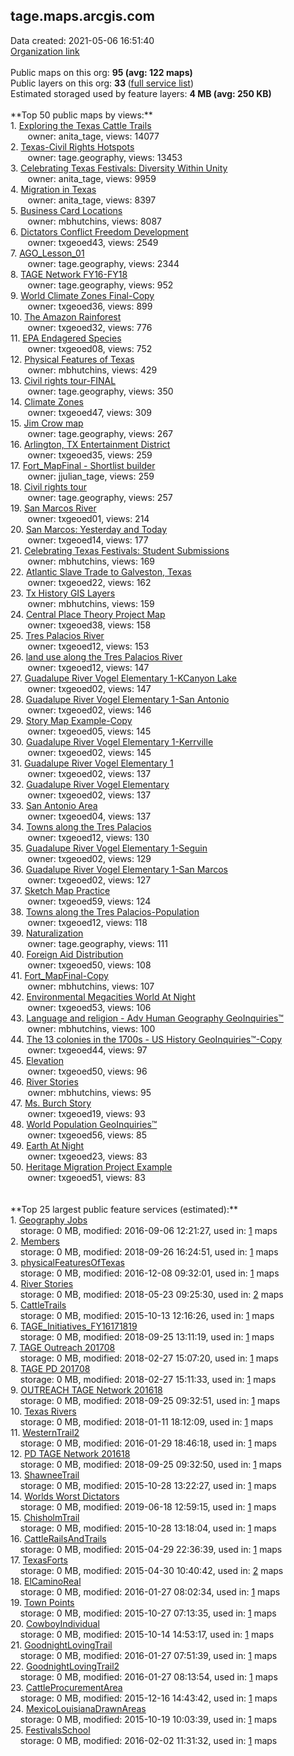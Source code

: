 <h2>tage.maps.arcgis.com</h2> Data created: 2021-05-06 16:51:40 <br /><a target='new' href='https://tage.maps.arcgis.com'>Organization link</a><br /><br />Public maps on this org: <b>95 (avg: 122 maps)</b><br />Public layers on this org: <b>33 </b>(<a target='new' href='https://services.arcgis.com/elXTloBrdXKBv3F4/ArcGIS/rest/services'>full service list</a>)<br />Estimated storaged used by feature layers: <b>4 MB (avg: 250 KB)</b><br /><br />**Top 50 public maps by views:**<br />  1. <a target='new' href='https://www.arcgis.com/home/item.html?id=e7e5b579f1fd4d8385ddb1b42b60ac54'>Exploring the Texas Cattle Trails</a> <br />  &nbsp;&nbsp;&nbsp;&nbsp; &nbsp;&nbsp;owner: anita_tage, views: 14077<br />  2. <a target='new' href='https://www.arcgis.com/home/item.html?id=d265518d3a844cf78f5507334f1c332f'>Texas-Civil Rights Hotspots</a> <br />  &nbsp;&nbsp;&nbsp;&nbsp; &nbsp;&nbsp;owner: tage.geography, views: 13453<br />  3. <a target='new' href='https://www.arcgis.com/home/item.html?id=01476364cde9482db0e702f57495f1d1'>Celebrating Texas Festivals: Diversity Within Unity</a> <br />  &nbsp;&nbsp;&nbsp;&nbsp; &nbsp;&nbsp;owner: anita_tage, views: 9959<br />  4. <a target='new' href='https://www.arcgis.com/home/item.html?id=aeb5df0b4c4742e29d94e4342eebd8b6'>Migration in Texas</a> <br />  &nbsp;&nbsp;&nbsp;&nbsp; &nbsp;&nbsp;owner: anita_tage, views: 8397<br />  5. <a target='new' href='https://www.arcgis.com/home/item.html?id=faa63d934ca844f0b32f8df216a1e52d'>Business Card Locations</a> <br />  &nbsp;&nbsp;&nbsp;&nbsp; &nbsp;&nbsp;owner: mbhutchins, views: 8087<br />  6. <a target='new' href='https://www.arcgis.com/home/item.html?id=7b4f5e303a7644ca830b8604d81126c6'>Dictators Conflict Freedom Development</a> <br />  &nbsp;&nbsp;&nbsp;&nbsp; &nbsp;&nbsp;owner: txgeoed43, views: 2549<br />  7. <a target='new' href='https://www.arcgis.com/home/item.html?id=ff0ae1f6d6314d98b7b5380e7af4bcb1'>AGO_Lesson_01</a> <br />  &nbsp;&nbsp;&nbsp;&nbsp; &nbsp;&nbsp;owner: tage.geography, views: 2344<br />  8. <a target='new' href='https://www.arcgis.com/home/item.html?id=c6dd395d299047a3ba2bb4c21f95a98c'>TAGE Network FY16-FY18</a> <br />  &nbsp;&nbsp;&nbsp;&nbsp; &nbsp;&nbsp;owner: tage.geography, views: 952<br />  9. <a target='new' href='https://www.arcgis.com/home/item.html?id=3bb6c28526ef4e9d84bf49ddf7ca2268'>World Climate Zones Final-Copy</a> <br />  &nbsp;&nbsp;&nbsp;&nbsp; &nbsp;&nbsp;owner: txgeoed36, views: 899<br />  10. <a target='new' href='https://www.arcgis.com/home/item.html?id=5781909261b84f99bb7755bb1f7bb4d7'>The Amazon Rainforest</a> <br />  &nbsp;&nbsp;&nbsp;&nbsp; &nbsp;&nbsp;owner: txgeoed32, views: 776<br />  11. <a target='new' href='https://www.arcgis.com/home/item.html?id=9dc37d539da34c78a3568b7a5aebdfaa'>EPA Endagered Species</a> <br />  &nbsp;&nbsp;&nbsp;&nbsp; &nbsp;&nbsp;owner: txgeoed08, views: 752<br />  12. <a target='new' href='https://www.arcgis.com/home/item.html?id=7f04cacd861c42a08a1f339f2c7be8a1'>Physical Features of Texas</a> <br />  &nbsp;&nbsp;&nbsp;&nbsp; &nbsp;&nbsp;owner: mbhutchins, views: 429<br />  13. <a target='new' href='https://www.arcgis.com/home/item.html?id=7aecd5a561014c189a81828127c58e4a'>Civil rights tour-FINAL</a> <br />  &nbsp;&nbsp;&nbsp;&nbsp; &nbsp;&nbsp;owner: tage.geography, views: 350<br />  14. <a target='new' href='https://www.arcgis.com/home/item.html?id=8ff1e39013584a7d883052c4ae7f5268'>Climate Zones</a> <br />  &nbsp;&nbsp;&nbsp;&nbsp; &nbsp;&nbsp;owner: txgeoed47, views: 309<br />  15. <a target='new' href='https://www.arcgis.com/home/item.html?id=094ddde797664bb7a045092e1ca698da'>Jim Crow map</a> <br />  &nbsp;&nbsp;&nbsp;&nbsp; &nbsp;&nbsp;owner: tage.geography, views: 267<br />  16. <a target='new' href='https://www.arcgis.com/home/item.html?id=acfcbbc6bd384ba89c54f12c76a34840'>Arlington, TX Entertainment District</a> <br />  &nbsp;&nbsp;&nbsp;&nbsp; &nbsp;&nbsp;owner: txgeoed35, views: 259<br />  17. <a target='new' href='https://www.arcgis.com/home/item.html?id=34cc5a0095fc47e9bdb864020486c0d5'>Fort_MapFinal - Shortlist builder</a> <br />  &nbsp;&nbsp;&nbsp;&nbsp; &nbsp;&nbsp;owner: jjulian_tage, views: 259<br />  18. <a target='new' href='https://www.arcgis.com/home/item.html?id=78d018c064e24974bf704a374b356806'>Civil rights tour</a> <br />  &nbsp;&nbsp;&nbsp;&nbsp; &nbsp;&nbsp;owner: tage.geography, views: 257<br />  19. <a target='new' href='https://www.arcgis.com/home/item.html?id=d680611e6a3c4810a02b46b4e604bf10'>San Marcos River</a> <br />  &nbsp;&nbsp;&nbsp;&nbsp; &nbsp;&nbsp;owner: txgeoed01, views: 214<br />  20. <a target='new' href='https://www.arcgis.com/home/item.html?id=f4c40c9cc30946ff9212beac509ff877'>San Marcos: Yesterday and Today</a> <br />  &nbsp;&nbsp;&nbsp;&nbsp; &nbsp;&nbsp;owner: txgeoed14, views: 177<br />  21. <a target='new' href='https://www.arcgis.com/home/item.html?id=e68328c511cc4c4fa382a53164afa673'>Celebrating Texas Festivals: Student Submissions</a> <br />  &nbsp;&nbsp;&nbsp;&nbsp; &nbsp;&nbsp;owner: mbhutchins, views: 169<br />  22. <a target='new' href='https://www.arcgis.com/home/item.html?id=4e72a92d66b14c829eb720f211735de4'>Atlantic Slave Trade to Galveston, Texas</a> <br />  &nbsp;&nbsp;&nbsp;&nbsp; &nbsp;&nbsp;owner: txgeoed22, views: 162<br />  23. <a target='new' href='https://www.arcgis.com/home/item.html?id=bffbf9d57e2447f28b50034f1b7a7c81'>Tx History GIS Layers</a> <br />  &nbsp;&nbsp;&nbsp;&nbsp; &nbsp;&nbsp;owner: mbhutchins, views: 159<br />  24. <a target='new' href='https://www.arcgis.com/home/item.html?id=bcbe8fa5cd4a4606a708413417f3c7d7'>Central Place Theory Project Map</a> <br />  &nbsp;&nbsp;&nbsp;&nbsp; &nbsp;&nbsp;owner: txgeoed38, views: 158<br />  25. <a target='new' href='https://www.arcgis.com/home/item.html?id=7d9cb37ffd4d47cd8d29aa2e1c1335f2'>Tres Palacios River</a> <br />  &nbsp;&nbsp;&nbsp;&nbsp; &nbsp;&nbsp;owner: txgeoed12, views: 153<br />  26. <a target='new' href='https://www.arcgis.com/home/item.html?id=5206f35609f0499f932001c2ae2f8dac'>land use along the Tres Palacios River</a> <br />  &nbsp;&nbsp;&nbsp;&nbsp; &nbsp;&nbsp;owner: txgeoed12, views: 147<br />  27. <a target='new' href='https://www.arcgis.com/home/item.html?id=4ac0a7c181d744529225ee18860d8ea3'>Guadalupe River Vogel Elementary 1-KCanyon Lake</a> <br />  &nbsp;&nbsp;&nbsp;&nbsp; &nbsp;&nbsp;owner: txgeoed02, views: 147<br />  28. <a target='new' href='https://www.arcgis.com/home/item.html?id=91db474b96884a0b83d3d809597007ff'>Guadalupe River Vogel Elementary 1-San Antonio</a> <br />  &nbsp;&nbsp;&nbsp;&nbsp; &nbsp;&nbsp;owner: txgeoed02, views: 146<br />  29. <a target='new' href='https://www.arcgis.com/home/item.html?id=3b0b60b3287a4061a8a4b01f85e7d64f'>Story Map Example-Copy</a> <br />  &nbsp;&nbsp;&nbsp;&nbsp; &nbsp;&nbsp;owner: txgeoed05, views: 145<br />  30. <a target='new' href='https://www.arcgis.com/home/item.html?id=05b2f5823d864e48aa933b607308df0a'>Guadalupe River Vogel Elementary 1-Kerrville</a> <br />  &nbsp;&nbsp;&nbsp;&nbsp; &nbsp;&nbsp;owner: txgeoed02, views: 145<br />  31. <a target='new' href='https://www.arcgis.com/home/item.html?id=a51cef1c2d9e4274bcae5c33072c4df8'>Guadalupe River Vogel Elementary 1</a> <br />  &nbsp;&nbsp;&nbsp;&nbsp; &nbsp;&nbsp;owner: txgeoed02, views: 137<br />  32. <a target='new' href='https://www.arcgis.com/home/item.html?id=99b9d83327844f92ac7e9c10981404e9'>Guadalupe River Vogel Elementary</a> <br />  &nbsp;&nbsp;&nbsp;&nbsp; &nbsp;&nbsp;owner: txgeoed02, views: 137<br />  33. <a target='new' href='https://www.arcgis.com/home/item.html?id=b1856ab6d95d492fb79fb4e14f460382'>San Antonio Area</a> <br />  &nbsp;&nbsp;&nbsp;&nbsp; &nbsp;&nbsp;owner: txgeoed04, views: 137<br />  34. <a target='new' href='https://www.arcgis.com/home/item.html?id=fb015a0e93894c4a88352868a2c4a170'>Towns along the Tres Palacios</a> <br />  &nbsp;&nbsp;&nbsp;&nbsp; &nbsp;&nbsp;owner: txgeoed12, views: 130<br />  35. <a target='new' href='https://www.arcgis.com/home/item.html?id=8d91d292641e4d7d940f8732d5406877'>Guadalupe River Vogel Elementary 1-Seguin</a> <br />  &nbsp;&nbsp;&nbsp;&nbsp; &nbsp;&nbsp;owner: txgeoed02, views: 129<br />  36. <a target='new' href='https://www.arcgis.com/home/item.html?id=48c60d9aba774e3bba47ce23156ec4a6'>Guadalupe River Vogel Elementary 1-San Marcos</a> <br />  &nbsp;&nbsp;&nbsp;&nbsp; &nbsp;&nbsp;owner: txgeoed02, views: 127<br />  37. <a target='new' href='https://www.arcgis.com/home/item.html?id=8062201dd72648bbb85df4bf92384549'>Sketch Map Practice</a> <br />  &nbsp;&nbsp;&nbsp;&nbsp; &nbsp;&nbsp;owner: txgeoed59, views: 124<br />  38. <a target='new' href='https://www.arcgis.com/home/item.html?id=b5d73c1027174e4dbe92d62e949db3a4'>Towns along the Tres Palacios-Population</a> <br />  &nbsp;&nbsp;&nbsp;&nbsp; &nbsp;&nbsp;owner: txgeoed12, views: 118<br />  39. <a target='new' href='https://www.arcgis.com/home/item.html?id=27b2155dfa2d48a8927313bd056333c4'>Naturalization</a> <br />  &nbsp;&nbsp;&nbsp;&nbsp; &nbsp;&nbsp;owner: tage.geography, views: 111<br />  40. <a target='new' href='https://www.arcgis.com/home/item.html?id=c1fa800b8cda481e8c5faa056b742022'>Foreign Aid Distribution</a> <br />  &nbsp;&nbsp;&nbsp;&nbsp; &nbsp;&nbsp;owner: txgeoed50, views: 108<br />  41. <a target='new' href='https://www.arcgis.com/home/item.html?id=b30ea97e474448db97093fbcf2f2b320'>Fort_MapFinal-Copy</a> <br />  &nbsp;&nbsp;&nbsp;&nbsp; &nbsp;&nbsp;owner: mbhutchins, views: 107<br />  42. <a target='new' href='https://www.arcgis.com/home/item.html?id=dde9d19b43e54851aa86bebd1724957e'>Environmental Megacities World At Night</a> <br />  &nbsp;&nbsp;&nbsp;&nbsp; &nbsp;&nbsp;owner: txgeoed53, views: 106<br />  43. <a target='new' href='https://www.arcgis.com/home/item.html?id=1ddb792469e445778c1c2da9673f43ae'>Language and religion - Adv Human Geography GeoInquiries™</a> <br />  &nbsp;&nbsp;&nbsp;&nbsp; &nbsp;&nbsp;owner: mbhutchins, views: 100<br />  44. <a target='new' href='https://www.arcgis.com/home/item.html?id=1c9858cd91ee4d0d82176cc6eda6ac18'>The 13 colonies in the 1700s - US History GeoInquiries™-Copy</a> <br />  &nbsp;&nbsp;&nbsp;&nbsp; &nbsp;&nbsp;owner: txgeoed44, views: 97<br />  45. <a target='new' href='https://www.arcgis.com/home/item.html?id=5cd1d950395c416baf6db3b8ea0a0caa'>Elevation</a> <br />  &nbsp;&nbsp;&nbsp;&nbsp; &nbsp;&nbsp;owner: txgeoed50, views: 96<br />  46. <a target='new' href='https://www.arcgis.com/home/item.html?id=c1ee0f7c6ee74363919588d764979c45'>River Stories</a> <br />  &nbsp;&nbsp;&nbsp;&nbsp; &nbsp;&nbsp;owner: mbhutchins, views: 95<br />  47. <a target='new' href='https://www.arcgis.com/home/item.html?id=6a441f12d4654edb8c6f569a8d1303b8'>Ms. Burch Story</a> <br />  &nbsp;&nbsp;&nbsp;&nbsp; &nbsp;&nbsp;owner: txgeoed19, views: 93<br />  48. <a target='new' href='https://www.arcgis.com/home/item.html?id=9994a7be0b2d4db1baf3ea5274f2e071'>World Population  GeoInquiries™</a> <br />  &nbsp;&nbsp;&nbsp;&nbsp; &nbsp;&nbsp;owner: txgeoed56, views: 85<br />  49. <a target='new' href='https://www.arcgis.com/home/item.html?id=bff15ce6acc24a9989fe5f3a33c00bdd'>Earth At Night</a> <br />  &nbsp;&nbsp;&nbsp;&nbsp; &nbsp;&nbsp;owner: txgeoed23, views: 83<br />  50. <a target='new' href='https://www.arcgis.com/home/item.html?id=d5f751bd63eb43a7b60df7279908f8e0'>Heritage Migration Project Example</a> <br />  &nbsp;&nbsp;&nbsp;&nbsp; &nbsp;&nbsp;owner: txgeoed51, views: 83<br /><br /><br />**Top 25 largest public feature services (estimated):**<br /> 1. <a target='new' href='https://www.arcgis.com/home/item.html?id=3a3c8772c2994c5f9c12f934849ff81e'>Geography Jobs</a><br /> &nbsp;&nbsp;&nbsp;&nbsp;storage: 0 MB, modified: 2016-09-06 12:21:27,  used in: <a target='new' href='https://ed-ind-tb.s3-us-west-1.amazonaws.com/ADI/3a3c8772c2994c5f9c12f934849ff81e.html'> 1</a> maps<br /> 2. <a target='new' href='https://www.arcgis.com/home/item.html?id=36136819d40f4240a8704d3abffb30a8'>Members</a><br /> &nbsp;&nbsp;&nbsp;&nbsp;storage: 0 MB, modified: 2018-09-26 16:24:51,  used in: <a target='new' href='https://ed-ind-tb.s3-us-west-1.amazonaws.com/ADI/36136819d40f4240a8704d3abffb30a8.html'> 1</a> maps<br /> 3. <a target='new' href='https://www.arcgis.com/home/item.html?id=ade303c5f6cf4020ab6a609667df5317'>physicalFeaturesOfTexas</a><br /> &nbsp;&nbsp;&nbsp;&nbsp;storage: 0 MB, modified: 2016-12-08 09:32:01,  used in: <a target='new' href='https://ed-ind-tb.s3-us-west-1.amazonaws.com/ADI/ade303c5f6cf4020ab6a609667df5317.html'> 1</a> maps<br /> 4. <a target='new' href='https://www.arcgis.com/home/item.html?id=e89c1aadc81f4b7fb7987c3183cbc844'>River Stories</a><br /> &nbsp;&nbsp;&nbsp;&nbsp;storage: 0 MB, modified: 2018-05-23 09:25:30,  used in: <a target='new' href='https://ed-ind-tb.s3-us-west-1.amazonaws.com/ADI/e89c1aadc81f4b7fb7987c3183cbc844.html'> 2</a> maps<br /> 5. <a target='new' href='https://www.arcgis.com/home/item.html?id=c4b508162fd44a4f8ca5ef3e49275b91'>CattleTrails</a><br /> &nbsp;&nbsp;&nbsp;&nbsp;storage: 0 MB, modified: 2015-10-13 12:16:26,  used in: <a target='new' href='https://ed-ind-tb.s3-us-west-1.amazonaws.com/ADI/c4b508162fd44a4f8ca5ef3e49275b91.html'> 1</a> maps<br /> 6. <a target='new' href='https://www.arcgis.com/home/item.html?id=e2a5142023274ccf8b1823ea8387b8f7'>TAGE_Initiatives_FY16171819</a><br /> &nbsp;&nbsp;&nbsp;&nbsp;storage: 0 MB, modified: 2018-09-25 13:11:19,  used in: <a target='new' href='https://ed-ind-tb.s3-us-west-1.amazonaws.com/ADI/e2a5142023274ccf8b1823ea8387b8f7.html'> 1</a> maps<br /> 7. <a target='new' href='https://www.arcgis.com/home/item.html?id=7355a0aa57c74cfdaaa3c0b39f985cab'>TAGE Outreach 201708</a><br /> &nbsp;&nbsp;&nbsp;&nbsp;storage: 0 MB, modified: 2018-02-27 15:07:20,  used in: <a target='new' href='https://ed-ind-tb.s3-us-west-1.amazonaws.com/ADI/7355a0aa57c74cfdaaa3c0b39f985cab.html'> 1</a> maps<br /> 8. <a target='new' href='https://www.arcgis.com/home/item.html?id=6e6fd444fdee4792912bc29f02185545'>TAGE PD 201708</a><br /> &nbsp;&nbsp;&nbsp;&nbsp;storage: 0 MB, modified: 2018-02-27 15:11:33,  used in: <a target='new' href='https://ed-ind-tb.s3-us-west-1.amazonaws.com/ADI/6e6fd444fdee4792912bc29f02185545.html'> 1</a> maps<br /> 9. <a target='new' href='https://www.arcgis.com/home/item.html?id=d227c2f23d5c4ecab18c997a1a572f81'>OUTREACH TAGE Network 201618</a><br /> &nbsp;&nbsp;&nbsp;&nbsp;storage: 0 MB, modified: 2018-09-25 09:32:51,  used in: <a target='new' href='https://ed-ind-tb.s3-us-west-1.amazonaws.com/ADI/d227c2f23d5c4ecab18c997a1a572f81.html'> 1</a> maps<br /> 10. <a target='new' href='https://www.arcgis.com/home/item.html?id=c1db4b3836d54df7bf3fbfcad69c01ae'>Texas Rivers</a><br /> &nbsp;&nbsp;&nbsp;&nbsp;storage: 0 MB, modified: 2018-01-11 18:12:09,  used in: <a target='new' href='https://ed-ind-tb.s3-us-west-1.amazonaws.com/ADI/c1db4b3836d54df7bf3fbfcad69c01ae.html'> 1</a> maps<br /> 11. <a target='new' href='https://www.arcgis.com/home/item.html?id=d25e53f26e5f4a93822e36489c33ba9b'>WesternTrail2</a><br /> &nbsp;&nbsp;&nbsp;&nbsp;storage: 0 MB, modified: 2016-01-29 18:46:18,  used in: <a target='new' href='https://ed-ind-tb.s3-us-west-1.amazonaws.com/ADI/d25e53f26e5f4a93822e36489c33ba9b.html'> 1</a> maps<br /> 12. <a target='new' href='https://www.arcgis.com/home/item.html?id=a3d21b79c05d40128d8e43c0aab9bdc4'>PD TAGE Network 201618</a><br /> &nbsp;&nbsp;&nbsp;&nbsp;storage: 0 MB, modified: 2018-09-25 09:32:50,  used in: <a target='new' href='https://ed-ind-tb.s3-us-west-1.amazonaws.com/ADI/a3d21b79c05d40128d8e43c0aab9bdc4.html'> 1</a> maps<br /> 13. <a target='new' href='https://www.arcgis.com/home/item.html?id=31a7b6b42b8f4848a0c6476a96968673'>ShawneeTrail</a><br /> &nbsp;&nbsp;&nbsp;&nbsp;storage: 0 MB, modified: 2015-10-28 13:22:27,  used in: <a target='new' href='https://ed-ind-tb.s3-us-west-1.amazonaws.com/ADI/31a7b6b42b8f4848a0c6476a96968673.html'> 1</a> maps<br /> 14. <a target='new' href='https://www.arcgis.com/home/item.html?id=9a63c646f75d4d24b60df50322645cd1'>Worlds Worst Dictators</a><br /> &nbsp;&nbsp;&nbsp;&nbsp;storage: 0 MB, modified: 2019-06-18 12:59:15,  used in: <a target='new' href='https://ed-ind-tb.s3-us-west-1.amazonaws.com/ADI/9a63c646f75d4d24b60df50322645cd1.html'> 1</a> maps<br /> 15. <a target='new' href='https://www.arcgis.com/home/item.html?id=cf11f2a8c48d4011a42b6fc25c23bebd'>ChisholmTrail</a><br /> &nbsp;&nbsp;&nbsp;&nbsp;storage: 0 MB, modified: 2015-10-28 13:18:04,  used in: <a target='new' href='https://ed-ind-tb.s3-us-west-1.amazonaws.com/ADI/cf11f2a8c48d4011a42b6fc25c23bebd.html'> 1</a> maps<br /> 16. <a target='new' href='https://www.arcgis.com/home/item.html?id=1d639e5025cc444b98d44d96f44eaed9'>CattleRailsAndTrails</a><br /> &nbsp;&nbsp;&nbsp;&nbsp;storage: 0 MB, modified: 2015-04-29 22:36:39,  used in: <a target='new' href='https://ed-ind-tb.s3-us-west-1.amazonaws.com/ADI/1d639e5025cc444b98d44d96f44eaed9.html'> 1</a> maps<br /> 17. <a target='new' href='https://www.arcgis.com/home/item.html?id=9f0a28c486a3450281cb4a9c700d18e4'>TexasForts</a><br /> &nbsp;&nbsp;&nbsp;&nbsp;storage: 0 MB, modified: 2015-04-30 10:40:42,  used in: <a target='new' href='https://ed-ind-tb.s3-us-west-1.amazonaws.com/ADI/9f0a28c486a3450281cb4a9c700d18e4.html'> 2</a> maps<br /> 18. <a target='new' href='https://www.arcgis.com/home/item.html?id=59f9af6aabb84f13a498c67021ae53ce'>ElCaminoReal</a><br /> &nbsp;&nbsp;&nbsp;&nbsp;storage: 0 MB, modified: 2016-01-27 08:02:34,  used in: <a target='new' href='https://ed-ind-tb.s3-us-west-1.amazonaws.com/ADI/59f9af6aabb84f13a498c67021ae53ce.html'> 1</a> maps<br /> 19. <a target='new' href='https://www.arcgis.com/home/item.html?id=1107a0a25b0e4b17912468d915f04f59'>Town Points</a><br /> &nbsp;&nbsp;&nbsp;&nbsp;storage: 0 MB, modified: 2015-10-27 07:13:35,  used in: <a target='new' href='https://ed-ind-tb.s3-us-west-1.amazonaws.com/ADI/1107a0a25b0e4b17912468d915f04f59.html'> 1</a> maps<br /> 20. <a target='new' href='https://www.arcgis.com/home/item.html?id=1c7a18e05e9a4194a7a03a854472b8e1'>CowboyIndividual</a><br /> &nbsp;&nbsp;&nbsp;&nbsp;storage: 0 MB, modified: 2015-10-14 14:53:17,  used in: <a target='new' href='https://ed-ind-tb.s3-us-west-1.amazonaws.com/ADI/1c7a18e05e9a4194a7a03a854472b8e1.html'> 1</a> maps<br /> 21. <a target='new' href='https://www.arcgis.com/home/item.html?id=a4abb88d966244e48831031eccb3ec2e'>GoodnightLovingTrail</a><br /> &nbsp;&nbsp;&nbsp;&nbsp;storage: 0 MB, modified: 2016-01-27 07:51:39,  used in: <a target='new' href='https://ed-ind-tb.s3-us-west-1.amazonaws.com/ADI/a4abb88d966244e48831031eccb3ec2e.html'> 1</a> maps<br /> 22. <a target='new' href='https://www.arcgis.com/home/item.html?id=a2116200358e4e2cbd39d39ebf518d31'>GoodnightLovingTrail2</a><br /> &nbsp;&nbsp;&nbsp;&nbsp;storage: 0 MB, modified: 2016-01-27 08:13:54,  used in: <a target='new' href='https://ed-ind-tb.s3-us-west-1.amazonaws.com/ADI/a2116200358e4e2cbd39d39ebf518d31.html'> 1</a> maps<br /> 23. <a target='new' href='https://www.arcgis.com/home/item.html?id=5f857bd02525468a8d38e2aee7fd635c'>CattleProcurementArea</a><br /> &nbsp;&nbsp;&nbsp;&nbsp;storage: 0 MB, modified: 2015-12-16 14:43:42,  used in: <a target='new' href='https://ed-ind-tb.s3-us-west-1.amazonaws.com/ADI/5f857bd02525468a8d38e2aee7fd635c.html'> 1</a> maps<br /> 24. <a target='new' href='https://www.arcgis.com/home/item.html?id=680c0df348f74ad0b3996f56ece44f77'>MexicoLouisianaDrawnAreas</a><br /> &nbsp;&nbsp;&nbsp;&nbsp;storage: 0 MB, modified: 2015-10-19 10:03:39,  used in: <a target='new' href='https://ed-ind-tb.s3-us-west-1.amazonaws.com/ADI/680c0df348f74ad0b3996f56ece44f77.html'> 1</a> maps<br /> 25. <a target='new' href='https://www.arcgis.com/home/item.html?id=3bd0d76229124eb2a6a4d3fb9cb60ceb'>FestivalsSchool</a><br /> &nbsp;&nbsp;&nbsp;&nbsp;storage: 0 MB, modified: 2016-02-02 11:31:32,  used in: <a target='new' href='https://ed-ind-tb.s3-us-west-1.amazonaws.com/ADI/3bd0d76229124eb2a6a4d3fb9cb60ceb.html'> 1</a> maps<br />